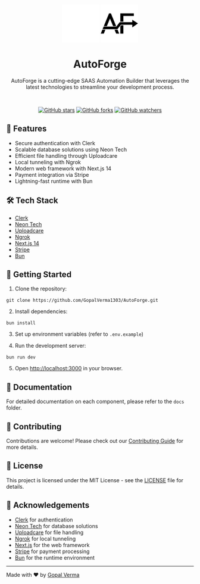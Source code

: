 <div align="center">

<div align="center">
  <img src="https://github.com/GopalVerma1303/AutoForge/blob/3de49056335271ad21e162c9e6f0ea6be0039e95/public/af-light.png#gh-dark-mode-only" alt="AutoForge Logo" height="100">
  <img src="https://github.com/GopalVerma1303/AutoForge/blob/3de49056335271ad21e162c9e6f0ea6be0039e95/public/af-dark.png#gh-light-mode-only" alt="AutoForge Logo" height="100">
</div>

# AutoForge

AutoForge is a cutting-edge SAAS Automation Builder that leverages the latest technologies to streamline your development process.

<br />

[![GitHub stars](https://img.shields.io/github/stars/GopalVerma1303/AutoForge.svg?style=social&label=Star)](https://github.com/GopalVerma1303/AutoForge)
[![GitHub forks](https://img.shields.io/github/forks/GopalVerma1303/AutoForge.svg?style=social&label=Fork)](https://github.com/GopalVerma1303/AutoForge/fork)
[![GitHub watchers](https://img.shields.io/github/watchers/GopalVerma1303/AutoForge.svg?style=social&label=Watch)](https://github.com/GopalVerma1303/AutoForge)

</div>

## 🚀 Features

- Secure authentication with Clerk
- Scalable database solutions using Neon Tech
- Efficient file handling through Uploadcare
- Local tunneling with Ngrok
- Modern web framework with Next.js 14
- Payment integration via Stripe
- Lightning-fast runtime with Bun

## 🛠️ Tech Stack

- [Clerk](https://clerk.dev/)
- [Neon Tech](https://neon.tech/)
- [Uploadcare](https://uploadcare.com/)
- [Ngrok](https://ngrok.com/)
- [Next.js 14](https://nextjs.org/)
- [Stripe](https://stripe.com/)
- [Bun](https://bun.sh/)

## 🚀 Getting Started

1. Clone the repository:

```
git clone https://github.com/GopalVerma1303/AutoForge.git
```

2. Install dependencies:

```
bun install
```

3. Set up environment variables (refer to `.env.example`)

4. Run the development server:

```
bun run dev
```

5. Open [http://localhost:3000](http://localhost:3000) in your browser.

## 📝 Documentation

For detailed documentation on each component, please refer to the `docs` folder.

## 🤝 Contributing

Contributions are welcome! Please check out our [Contributing Guide](CONTRIBUTING.md) for more details.

## 📄 License

This project is licensed under the MIT License - see the [LICENSE](LICENSE) file for details.

## 🙏 Acknowledgements

- [Clerk](https://clerk.dev/) for authentication
- [Neon Tech](https://neon.tech/) for database solutions
- [Uploadcare](https://uploadcare.com/) for file handling
- [Ngrok](https://ngrok.com/) for local tunneling
- [Next.js](https://nextjs.org/) for the web framework
- [Stripe](https://stripe.com/) for payment processing
- [Bun](https://bun.sh/) for the runtime environment

---

Made with ❤️ by [Gopal Verma](https://github.com/GopalVerma1303)
